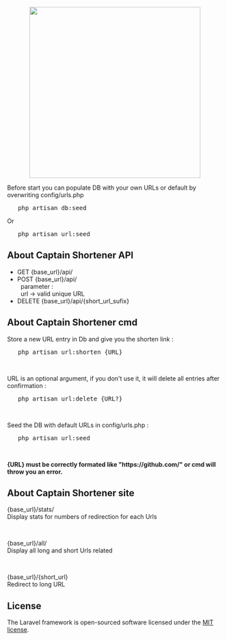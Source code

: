 <p align="center"><a href="https://laravel.com" target="_blank"><img src="https://raw.githubusercontent.com/laravel/art/master/logo-lockup/5%20SVG/2%20CMYK/1%20Full%20Color/laravel-logolockup-cmyk-red.svg" width="400"></a></p>

<P>
    Before start you can populate DB with your own URLs or default by overwriting config/urls.php
    <pre>   php artisan db:seed</pre>
    Or
   <pre>   php artisan url:seed</pre>
</p>

## About Captain Shortener API

<ul>
    <li>
GET {base_url}/api/
    </li>
     <li>
POST {base_url}/api/
<br/> &nbsp; parameter : <br/> &nbsp; url -> valid unique URL 
    </li>
     <li>
DELETE {base_url}/api/{short_url_sufix}
    </li>
</ul>

## About Captain Shortener cmd
<p>Store a new URL entry in Db and give you the shorten link :</p>
<p> 
   <pre>   php artisan url:shorten {URL} </pre>
</p>
<br/>
<p>URL is an optional argument, if you don't use it, it will delete all entries after confirmation :</p>
<p> 
   <pre>   php artisan url:delete {URL?} </pre>
</p>
<br/>
<p>Seed the DB with default URLs in config/urls.php :</p>
<p> 
   <pre>   php artisan url:seed </pre>
</p>
<br/>
<p style="font-weight:bold">
    {URL} must be correctly formated like "https://github.com/" or cmd will throw you an error.
</p>

## About Captain Shortener site
<p>
    {base_url}/stats/
    <br/>
    Display stats for numbers of redirection for each Urls
</p>
<br/>
<p>
    {base_url}/all/
    <br/>
    Display all long and short Urls related
</p>
<br/>
<p>
    {base_url}/{short_url}
    <br/>
    Redirect to long URL 
</p>

## License

The Laravel framework is open-sourced software licensed under the [MIT license](https://opensource.org/licenses/MIT).
